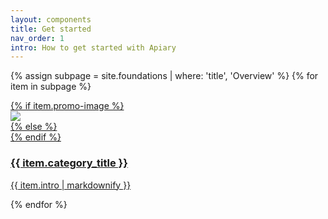 ```yaml
---
layout: components
title: Get started
nav_order: 1
intro: How to get started with Apiary
---
```


{% assign subpage = site.foundations | where: 'title', 'Overview' %}
{% for item in subpage %}
<div>
  <div class="category-tiles">
    <div>
      <a href="{{site.baseurl}}{{ item.url }}" class="{{item.title}}">
        {% if item.promo-image %}
          <div class="category-tiles-thumb"><img src="{{site.url}}assets/images/{{item.promo-image}}"></div>
        {% else %}
         <div class="category-tiles-thumb"></div>
        {% endif %}
        <h3>{{ item.category_title }}</h3>
        <p>{{ item.intro | markdownify }}</p>
      </a>
    </div>
  </div>
</div>
{% endfor %}
